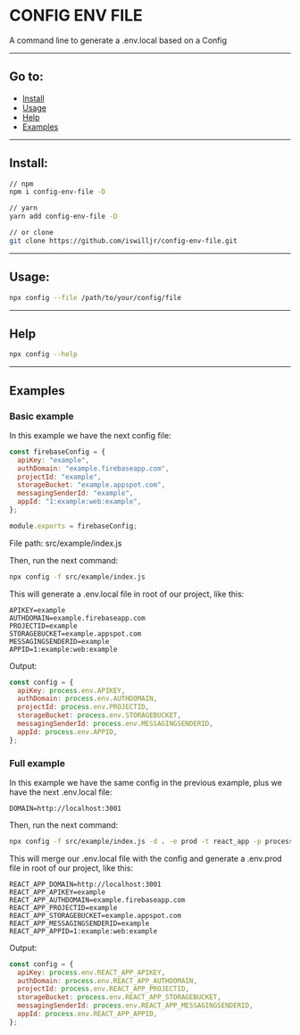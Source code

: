 # CONFIG ENV FILE

A command line to generate a .env.local based on a Config

---

## Go to:

- [Install](#install)
- [Usage](#usage)
- [Help](#help)
- [Examples](#examples)

---

## Install:

```bash
// npm
npm i config-env-file -D

// yarn
yarn add config-env-file -D

// or clone
git clone https://github.com/iswilljr/config-env-file.git
```

---

## Usage:

```bash
npx config --file /path/to/your/config/file
```

---

## Help

```bash
npx config --help
```

---

## Examples

### Basic example

In this example we have the next config file:

```javascript
const firebaseConfig = {
  apiKey: "example",
  authDomain: "example.firebaseapp.com",
  projectId: "example",
  storageBucket: "example.appspot.com",
  messagingSenderId: "example",
  appId: "1:example:web:example",
};

module.exports = firebaseConfig;
```

File path: src/example/index.js

Then, run the next command:

```bash
npx config -f src/example/index.js
```

This will generate a .env.local file in root of our project, like this:

```env
APIKEY=example
AUTHDOMAIN=example.firebaseapp.com
PROJECTID=example
STORAGEBUCKET=example.appspot.com
MESSAGINGSENDERID=example
APPID=1:example:web:example
```

Output:

```javascript
const config = {
  apiKey: process.env.APIKEY,
  authDomain: process.env.AUTHDOMAIN,
  projectId: process.env.PROJECTID,
  storageBucket: process.env.STORAGEBUCKET,
  messagingSenderId: process.env.MESSAGINGSENDERID,
  appId: process.env.APPID,
};
```

### Full example

In this example we have the same config in the previous example, plus we have the next .env.local file:

```env
DOMAIN=http://localhost:3001
```

Then, run the next command:

```bash
npx config -f src/example/index.js -d . -e prod -t react_app -p process -m .env.local
```

This will merge our .env.local file with the config and generate a .env.prod file in root of our project, like this:

```env
REACT_APP_DOMAIN=http://localhost:3001
REACT_APP_APIKEY=example
REACT_APP_AUTHDOMAIN=example.firebaseapp.com
REACT_APP_PROJECTID=example
REACT_APP_STORAGEBUCKET=example.appspot.com
REACT_APP_MESSAGINGSENDERID=example
REACT_APP_APPID=1:example:web:example
```

Output:

```javascript
const config = {
  apiKey: process.env.REACT_APP_APIKEY,
  authDomain: process.env.REACT_APP_AUTHDOMAIN,
  projectId: process.env.REACT_APP_PROJECTID,
  storageBucket: process.env.REACT_APP_STORAGEBUCKET,
  messagingSenderId: process.env.REACT_APP_MESSAGINGSENDERID,
  appId: process.env.REACT_APP_APPID,
};
```
